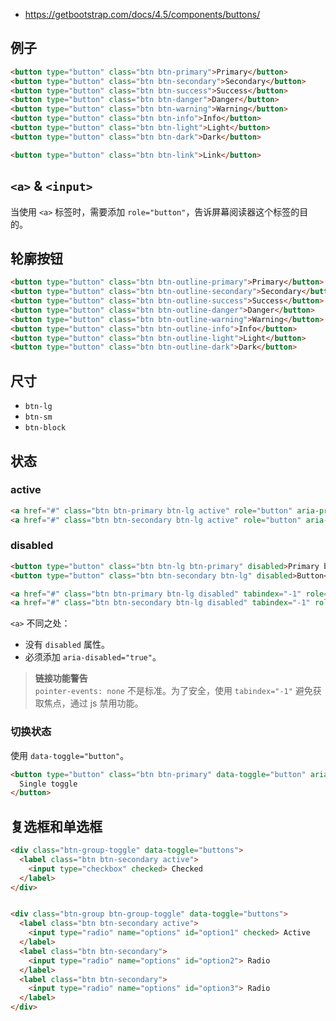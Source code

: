 
- https://getbootstrap.com/docs/4.5/components/buttons/  

## 例子
```html
<button type="button" class="btn btn-primary">Primary</button>
<button type="button" class="btn btn-secondary">Secondary</button>
<button type="button" class="btn btn-success">Success</button>
<button type="button" class="btn btn-danger">Danger</button>
<button type="button" class="btn btn-warning">Warning</button>
<button type="button" class="btn btn-info">Info</button>
<button type="button" class="btn btn-light">Light</button>
<button type="button" class="btn btn-dark">Dark</button>

<button type="button" class="btn btn-link">Link</button>
```

## `<a>` & `<input>`
当使用 `<a>` 标签时，需要添加 `role="button"`，告诉屏幕阅读器这个标签的目的。  

## 轮廓按钮
```html
<button type="button" class="btn btn-outline-primary">Primary</button>
<button type="button" class="btn btn-outline-secondary">Secondary</button>
<button type="button" class="btn btn-outline-success">Success</button>
<button type="button" class="btn btn-outline-danger">Danger</button>
<button type="button" class="btn btn-outline-warning">Warning</button>
<button type="button" class="btn btn-outline-info">Info</button>
<button type="button" class="btn btn-outline-light">Light</button>
<button type="button" class="btn btn-outline-dark">Dark</button>
```

## 尺寸
- `btn-lg`  
- `btn-sm`  
- `btn-block`  

## 状态
### active  
```html
<a href="#" class="btn btn-primary btn-lg active" role="button" aria-pressed="true">Primary link</a>
<a href="#" class="btn btn-secondary btn-lg active" role="button" aria-pressed="true">Link</a>
```

### disabled  
```html
<button type="button" class="btn btn-lg btn-primary" disabled>Primary button</button>
<button type="button" class="btn btn-secondary btn-lg" disabled>Button</button>

<a href="#" class="btn btn-primary btn-lg disabled" tabindex="-1" role="button" aria-disabled="true">Primary link</a>
<a href="#" class="btn btn-secondary btn-lg disabled" tabindex="-1" role="button" aria-disabled="true">Link</a>
```
`<a>` 不同之处：  
- 没有 `disabled` 属性。  
- 必须添加 `aria-disabled="true"`。  

>**链接功能警告**  
>`pointer-events: none` 不是标准。为了安全，使用 `tabindex="-1"` 避免获取焦点，通过 js 禁用功能。  

### 切换状态
使用 `data-toggle="button"`。  
```html
<button type="button" class="btn btn-primary" data-toggle="button" aria-pressed="false">
  Single toggle
</button>
```

## 复选框和单选框
```html
<div class="btn-group-toggle" data-toggle="buttons">
  <label class="btn btn-secondary active">
    <input type="checkbox" checked> Checked
  </label>
</div>


<div class="btn-group btn-group-toggle" data-toggle="buttons">
  <label class="btn btn-secondary active">
    <input type="radio" name="options" id="option1" checked> Active
  </label>
  <label class="btn btn-secondary">
    <input type="radio" name="options" id="option2"> Radio
  </label>
  <label class="btn btn-secondary">
    <input type="radio" name="options" id="option3"> Radio
  </label>
</div>
```

